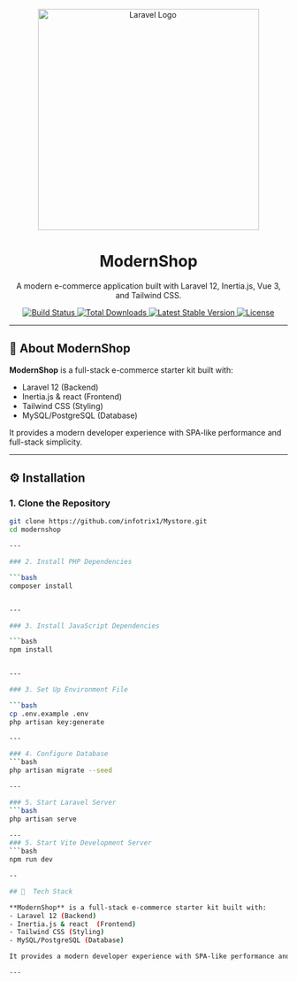 <p align="center">
  <a href="https://laravel.com" target="_blank">
    <img src="https://raw.githubusercontent.com/laravel/art/master/logo-lockup/5%20SVG/2%20CMYK/1%20Full%20Color/laravel-logolockup-cmyk-red.svg" width="400" alt="Laravel Logo">
  </a>
</p>

<h1 align="center">ModernShop</h1>

<p align="center">
  A modern e-commerce application built with Laravel 12, Inertia.js, Vue 3, and Tailwind CSS.
</p>

<p align="center">
  <a href="https://github.com/laravel/framework/actions">
    <img src="https://github.com/laravel/framework/workflows/tests/badge.svg" alt="Build Status">
  </a>
  <a href="https://packagist.org/packages/laravel/framework">
    <img src="https://img.shields.io/packagist/dt/laravel/framework" alt="Total Downloads">
  </a>
  <a href="https://packagist.org/packages/laravel/framework">
    <img src="https://img.shields.io/packagist/v/laravel/framework" alt="Latest Stable Version">
  </a>
  <a href="https://packagist.org/packages/laravel/framework">
    <img src="https://img.shields.io/packagist/l/laravel/framework" alt="License">
  </a>
</p>

---

## 🚀 About ModernShop

**ModernShop** is a full-stack e-commerce starter kit built with:
- Laravel 12 (Backend)
- Inertia.js & react  (Frontend)
- Tailwind CSS (Styling)
- MySQL/PostgreSQL (Database)

It provides a modern developer experience with SPA-like performance and full-stack simplicity.

---

## ⚙️ Installation

### 1. Clone the Repository

```bash
git clone https://github.com/infotrix1/Mystore.git
cd modernshop

---

### 2. Install PHP Dependencies

```bash
composer install


---

### 3. Install JavaScript Dependencies

```bash
npm install


---

### 3. Set Up Environment File

```bash
cp .env.example .env
php artisan key:generate

---

### 4. Configure Database
```bash
php artisan migrate --seed

---

### 5. Start Laravel Server
```bash
php artisan serve

---
### 5. Start Vite Development Server
```bash
npm run dev

--

## 🚀  Tech Stack

**ModernShop** is a full-stack e-commerce starter kit built with:
- Laravel 12 (Backend)
- Inertia.js & react  (Frontend)
- Tailwind CSS (Styling)
- MySQL/PostgreSQL (Database)

It provides a modern developer experience with SPA-like performance and full-stack simplicity.

---
